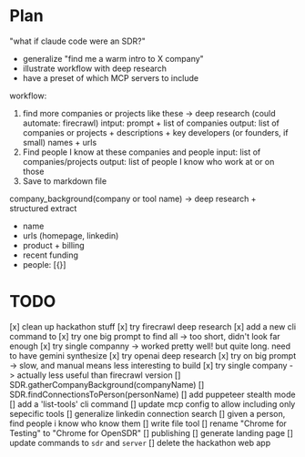 
# Plan 

"what if claude code were an SDR?"
- generalize "find me a warm intro to X company"
- illustrate workflow with deep research
- have a preset of which MCP servers to include

workflow:
1. find more companies or projects like these -> deep research (could automate: firecrawl)
  intput: prompt + list of companies
  output: list of companies or projects + descriptions + key developers (or founders, if small) names + urls
2. Find people I know at these companies and people 
  input: list of companies/projects
  output: list of people I know who work at or on those 
3. Save to markdown file

company_background(company or tool name) -> deep research + structured extract
- name
- urls (homepage, linkedin)
- product + billing
- recent funding
- people: [{}]



# TODO

[x] clean up hackathon stuff
[x] try firecrawl deep research
  [x] add a new cli command to
  [x] try one big prompt to find all -> too short, didn't look far enough
  [x] try single companny -> worked pretty well! but quite long. need to have gemini synthesize
[x] try openai deep research
  [x] try on big prompt -> slow, and manual means less interesting to build
  [x] try single company -> actually less useful than firecrawl version 
[] SDR.gatherCompanyBackground(companyName)
[] SDR.findConnectionsToPerson(personName)
[] add puppeteer stealth mode
[] add a 'list-tools' cli command
[] update mcp config to allow including only sepecific tools
[] generalize linkedin connection search
[] given a person, find people i know who know them
[] write file tool
[] rename "Chrome for Testing" to "Chrome for OpenSDR"
[] publishing
  [] generate landing page
  [] update commands to `sdr` and `server`
  [] delete the hackathon web app